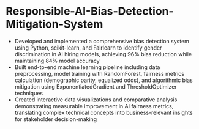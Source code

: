 # Responsible-AI-Bias-Detection-Mitigation-System
* Developed and implemented a comprehensive bias detection system using Python, scikit-learn, and Fairlearn to identify gender discrimination in AI hiring models, achieving 96% bias reduction while maintaining 84% model accuracy
* Built end-to-end machine learning pipeline including data preprocessing, model training with RandomForest, fairness metrics calculation (demographic parity, equalized odds), and algorithmic bias mitigation using ExponentiatedGradient and ThresholdOptimizer techniques
* Created interactive data visualizations and comparative analysis demonstrating measurable improvement in AI fairness metrics, translating complex technical concepts into business-relevant insights for stakeholder decision-making
